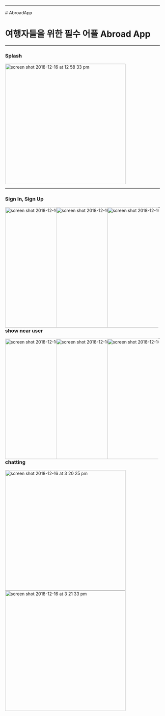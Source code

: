 <div>
   <hr>
      # AbroadApp
      <h1>여행자들을 위한 필수 어플 Abroad App</h1>
   <hr>
   
   <h3> Splash </h3>
      <div>
         <img width="392" alt="screen shot 2018-12-16 at 12 58 33 pm" src="https://user-images.githubusercontent.com/20621398/50050257-42621a80-0139-11e9-8b58-a97507ad6502.png">
      </div>
       
   <hr>
     <h3> Sign In, Sign Up </h3>
         <div style="float: left; width: 33%;">
     <img width="392" alt="screen shot 2018-12-16 at 1 56 02 pm" src="https://user-images.githubusercontent.com/20621398/50050308-5c502d00-013a-11e9-955d-e7929850d492.png">
         </div>
        <div style="float: left; width: 33%;">
     <img width="392" alt="screen shot 2018-12-16 at 1 43 06 pm" src="https://user-images.githubusercontent.com/20621398/50050261-468e3800-0139-11e9-8249-eb0aada85253.png">
         </div>
         <div style="float: left; width: 33%;">
            <img width="392" alt="screen shot 2018-12-16 at 1 43 59 pm" src="https://user-images.githubusercontent.com/20621398/50050263-47bf6500-0139-11e9-9504-b4b6500b70c3.png">
         </div>
         
   <hr>
     <h3> show near user </h3>
         <div style="float: left; width: 33%;">
         <img width="392" alt="screen shot 2018-12-16 at 1 01 27 pm" src="https://user-images.githubusercontent.com/20621398/50050258-43934780-0139-11e9-9f02-4141f243ef83.png">
         </div>
         <div style="float: left; width: 33%;">
     <img width="392" alt="screen shot 2018-12-16 at 1 44 46 pm" src="https://user-images.githubusercontent.com/20621398/50050264-48f09200-0139-11e9-95fa-042e58116af7.png">
         </div>
         <div style="float: left; width: 33%;">
     <img width="392" alt="screen shot 2018-12-16 at 1 44 56 pm" src="https://user-images.githubusercontent.com/20621398/50050265-4a21bf00-0139-11e9-847c-0e74ffa21278.png">
         </div>
    <hr>
     <h3> chatting </h3>
      <div style="float: left;">
         <img width="392" alt="screen shot 2018-12-16 at 3 20 25 pm" src="https://user-images.githubusercontent.com/20621398/50050782-70029000-0148-11e9-8d45-7ff72a2076f9.png">
      </div>
      <div style="float: left;">
      <img width="392" alt="screen shot 2018-12-16 at 3 21 33 pm" src="https://user-images.githubusercontent.com/20621398/50050788-96283000-0148-11e9-8abb-b6e60ccf075d.png">
      </div>
</div>  
